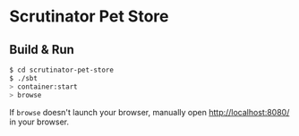 # Scrutinator Pet Store #

## Build & Run ##

```sh
$ cd scrutinator-pet-store
$ ./sbt
> container:start
> browse
```

If `browse` doesn't launch your browser, manually open [http://localhost:8080/](http://localhost:8080/) in your browser.
